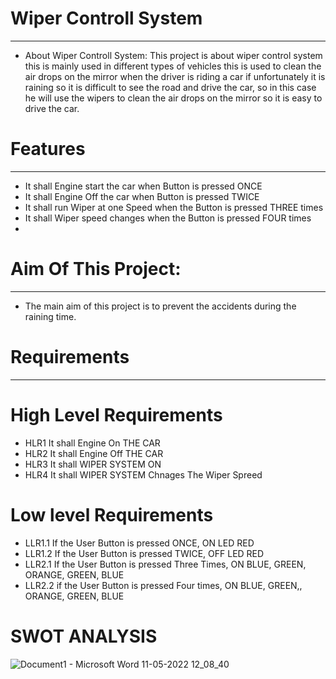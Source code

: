 # Wiper Controll System 
______________________________________________

* About Wiper Controll System:
This project is about wiper control system this is mainly used in different types of vehicles this is used to clean the air drops on the mirror when the driver is      riding a car if unfortunately it is raining so it is difficult to see the road and drive the car, so in this case he will use the wipers to clean the air drops on the mirror so it is easy to drive the car.  

# Features
__________________
* It shall Engine start the car when Button is pressed ONCE
* It shall Engine Off the car when Button is pressed TWICE
* It shall run Wiper at one Speed when the Button is pressed THREE times
* It shall Wiper speed changes when the Button is pressed FOUR times
* 
# Aim Of This Project:
_________________
* The main aim of this project is to prevent the accidents during the raining time. 

# Requirements
________________________
# High Level Requirements

* HLR1	It shall Engine On THE CAR
* HLR2	It shall Engine Off THE CAR
* HLR3	It shall WIPER SYSTEM ON
* HLR4	It shall WIPER SYSTEM Chnages The Wiper Spreed

# Low level Requirements
* LLR1.1	If the User Button is pressed ONCE, ON LED RED
* LLR1.2	If the User Button is pressed TWICE, OFF LED RED
* LLR2.1  If the User Button is pressed Three Times, ON BLUE, GREEN, ORANGE, GREEN, BLUE
* LLR2.2  if the User Button is pressed Four times, ON BLUE, GREEN,, ORANGE, GREEN, BLUE

# SWOT ANALYSIS

![Document1 - Microsoft Word 11-05-2022 12_08_40](https://user-images.githubusercontent.com/101093201/167785279-d4442957-ad83-4f47-91b5-fc081fa2ed54.png)
